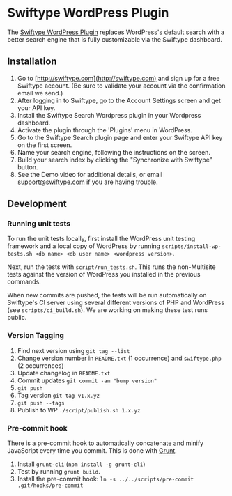 # Swiftype WordPress Plugin

The [Swiftype WordPress Plugin](https://swiftype.com/wordpress) replaces WordPress's default search with a better search engine that is fully customizable via the Swiftype dashboard.

## Installation

1. Go to [http://swiftype.com](http://swiftype.com) and sign up for a free Swiftype account. (Be sure to validate your account via the confirmation email we send.)
2. After logging in to Swiftype, go to the Account Settings screen and get your API key.
3. Install the Swiftype Search Wordpress plugin in your Wordpress dashboard.
4. Activate the plugin through the 'Plugins' menu in WordPress.
5. Go to the Swiftype Search plugin page and enter your Swiftype API key on the first screen.
6. Name your search engine, following the instructions on the screen.
7. Build your search index by clicking the "Synchronize with Swiftype" button.
8. See the Demo video for additional details, or email support@swiftype.com if you are having trouble.

## Development

### Running unit tests

To run the unit tests locally, first install the WordPress unit testing framework and a local copy of WordPress by running `scripts/install-wp-tests.sh <db name> <db user name> <wordpress version>`.

Next, run the tests with `script/run_tests.sh`. This runs the non-Multisite tests against the version of WordPress you installed in the previous commands.

When new commits are pushed, the tests will be run automatically on Swiftype's CI server using several different versions of PHP and WordPress (see `scripts/ci_build.sh`). We are working on making these test runs public.


### Version Tagging

1. Find next version using `git tag --list`
2. Change version number in `README.txt` (1 occurrence) and `swiftype.php` (2 occurrences)
3. Update changelog in `README.txt`
4. Commit updates `git commit -am "bump version"`
5. `git push`
4. Tag version `git tag v1.x.yz`
5. `git push --tags`
6. Publish to WP `./script/publish.sh 1.x.yz`


### Pre-commit hook

There is a pre-commit hook to automatically concatenate and minify JavaScript every time you commit. This is done with [Grunt](http://gruntjs.com/).

1. Install `grunt-cli` (`npm install -g grunt-cli`)
2. Test by running `grunt build`.
3. Install the pre-commit hook:  `ln -s ../../scripts/pre-commit .git/hooks/pre-commit`
